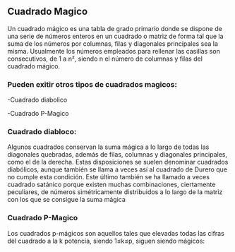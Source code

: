 ## **Cuadrado Magico**

Un cuadrado mágico es una tabla de grado primario donde se dispone de una serie de números enteros en un cuadrado o matriz de forma tal que la suma de los números por columnas, filas y diagonales principales sea la misma. Usualmente los números empleados para rellenar las casillas son consecutivos, de 1 a n², siendo n el número de columnas y filas del cuadrado mágico.




### **Pueden exitir otros tipos de cuadrados magicos:**
-Cuadrado diabolico

-Cuadrado P-Magico


### **Cuadrado diabloco:**

Algunos cuadrados conservan la suma mágica a lo largo de todas las diagonales quebradas, además de filas, columnas y diagonales principales, como el de la derecha. Estas disposiciones se suelen denominar cuadrados diabólicos, aunque también se llama a veces así al cuadrado de Durero que no cumple esta condición. Este último también se ha llamado a veces cuadrado satánico porque existen muchas combinaciones, ciertamente peculiares, de números simétricamente distribuidos a lo largo de la matriz con los que se consigue la suma mágica




### **Cuadrado P-Magico**

Los cuadrados p-mágicos son aquellos tales que elevadas todas las cifras del cuadrado a la k potencia, siendo 1≤k≤p, siguen siendo mágicos:

